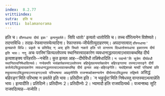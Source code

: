 ```yaml
---
index:  8.2.77
vrittiindex: 
sutra:  हलि च
vritti:  balamanorama 
---
```


हलि च। `र्वोरुपधाया दीर्घ इकः' इत्यनुवर्तते। `सिपि धातोः' इत्यतो धातोरिति च। तच्च र्वोरित्यनेन विशेष्यते। तदन्तविधिः। तदाह-रेफवान्तस्येत्यादिना। रेफान्तस्य-जीर्यतीत्युदाहरणम्। अपदान्तत्वात् `र्वोरुपधायाः' इत्यप्राप्ते विधिः। प्रकृते च प्रतिदिव् न् अस् इति स्थिते नकारे हलि परे वान्तस्य दिव्धातोरूपधाया इकारस्य दीर्घ इति भावः। ननु `अचः परस्मि'न्नित्यल्लोपस्य स्थानिवत्त्वादकारेण व्यवधानाद्धल्परत्वाऽभावात्कथमिह दीर्घ इत्याशङ्क्य परिहरति--नचेति। कुत इत्यत आह--दीर्घविधौ तन्निषेधादिति। `न पदान्ते'ति सूत्रेण दीर्घवधौ स्थानिवत्त्वनिषेधादित्यर्थः। नन्वेवमपि भसंज्ञापेक्षस्याऽल्लोपस्य बहिर्भूतप्रत्ययापेक्षत्वेन बहिरङ्गतया तस्याऽन्तरङ्गे दीर्घे कर्तव्येऽसिद्धत्वादकारेण व्यवधानाद्धल्परत्वाऽभावात्कथमिह दीर्घ इत्यत आह-बहिरङ्गेति। यथोद्देशपक्षे षाष्ठीं परिबाषां प्रति श्चुत्वस्याऽसिद्धतयाऽन्तरङ्गाऽभावे परिभाषाया अप्रवृत्तेरिति राजन्शब्दोक्तन्यायेन दीर्घस्याऽसिद्धतया तद्विषये `असिद्धं बहिरङ्ग'मिति परिभाषा न प्रवर्तते इति भावः। प्रतिदीव्न इति। `न भकुर्छुरा'मिति निषेधस्तु वान्तस्याऽभत्वान्नेति भावः। इत्यादीति। प्रतिदिव्ने। प्रतिदीव्नः 2। प्रतिदीव्नोः 2। भ्यामादौ हलि राजवदित्यर्थः। यज्वन्शब्दः सुटि राजवदित्याह--यज्वेति।

